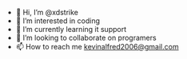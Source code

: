 - 👋 Hi, I’m @xdstrike
- 👀 I’m interested in coding
- 🌱 I’m currently learning it support
- 💞️ I’m looking to collaborate on programers 
- 📫 How to reach me kevinalfred2006@gmail.com

<!---
xdstrike/xdstrike is a ✨ special ✨ repository because its `README.md` (this file) appears on your GitHub profile.
You can click the Preview link to take a look at your changes.
--->
